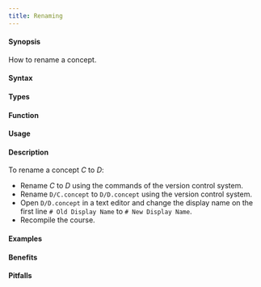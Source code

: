 ```yaml
---
title: Renaming
---
```


#### Synopsis

How to rename a concept.

#### Syntax

#### Types

#### Function
       
#### Usage

#### Description

To rename a concept _C_ to _D_:

*  Rename _C_ to _D_ using the commands of the version control system.
*  Rename `D/C.concept` to `D/D.concept` using the version control system.
*  Open `D/D.concept` in a text editor and change the display name on the first line `# Old Display Name` to `# New Display Name`.
*  Recompile the course.

#### Examples

#### Benefits

#### Pitfalls

